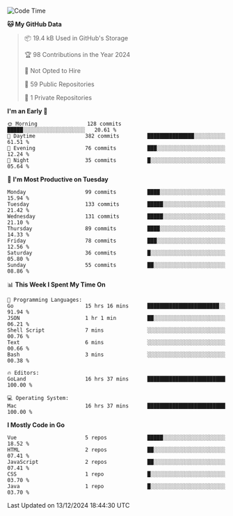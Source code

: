 <!--START_SECTION:waka-->
![Code Time](http://img.shields.io/badge/Code%20Time-1%2C377%20hrs%2053%20mins-blue)

**🐱 My GitHub Data** 

> 📦 19.4 kB Used in GitHub's Storage 
 > 
> 🏆 98 Contributions in the Year 2024
 > 
> 🚫 Not Opted to Hire
 > 
> 📜 59 Public Repositories 
 > 
> 🔑 1 Private Repositories 
 > 
**I'm an Early 🐤** 

```text
🌞 Morning                128 commits         █████░░░░░░░░░░░░░░░░░░░░   20.61 % 
🌆 Daytime                382 commits         ███████████████░░░░░░░░░░   61.51 % 
🌃 Evening                76 commits          ███░░░░░░░░░░░░░░░░░░░░░░   12.24 % 
🌙 Night                  35 commits          █░░░░░░░░░░░░░░░░░░░░░░░░   05.64 % 
```
📅 **I'm Most Productive on Tuesday** 

```text
Monday                   99 commits          ████░░░░░░░░░░░░░░░░░░░░░   15.94 % 
Tuesday                  133 commits         █████░░░░░░░░░░░░░░░░░░░░   21.42 % 
Wednesday                131 commits         █████░░░░░░░░░░░░░░░░░░░░   21.10 % 
Thursday                 89 commits          ████░░░░░░░░░░░░░░░░░░░░░   14.33 % 
Friday                   78 commits          ███░░░░░░░░░░░░░░░░░░░░░░   12.56 % 
Saturday                 36 commits          █░░░░░░░░░░░░░░░░░░░░░░░░   05.80 % 
Sunday                   55 commits          ██░░░░░░░░░░░░░░░░░░░░░░░   08.86 % 
```


📊 **This Week I Spent My Time On** 

```text
💬 Programming Languages: 
Go                       15 hrs 16 mins      ███████████████████████░░   91.94 % 
JSON                     1 hr 1 min          ██░░░░░░░░░░░░░░░░░░░░░░░   06.21 % 
Shell Script             7 mins              ░░░░░░░░░░░░░░░░░░░░░░░░░   00.76 % 
Text                     6 mins              ░░░░░░░░░░░░░░░░░░░░░░░░░   00.66 % 
Bash                     3 mins              ░░░░░░░░░░░░░░░░░░░░░░░░░   00.38 % 

🔥 Editors: 
GoLand                   16 hrs 37 mins      █████████████████████████   100.00 % 

💻 Operating System: 
Mac                      16 hrs 37 mins      █████████████████████████   100.00 % 
```

**I Mostly Code in Go** 

```text
Vue                      5 repos             █████░░░░░░░░░░░░░░░░░░░░   18.52 % 
HTML                     2 repos             ██░░░░░░░░░░░░░░░░░░░░░░░   07.41 % 
JavaScript               2 repos             ██░░░░░░░░░░░░░░░░░░░░░░░   07.41 % 
CSS                      1 repo              █░░░░░░░░░░░░░░░░░░░░░░░░   03.70 % 
Java                     1 repo              █░░░░░░░░░░░░░░░░░░░░░░░░   03.70 % 
```




 Last Updated on 13/12/2024 18:44:30 UTC
<!--END_SECTION:waka-->
